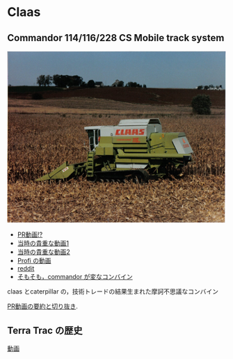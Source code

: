 # Claas 

## Commandor 114/116/228 CS Mobile track system
![](./img/claas_cs116_1989_uk.jpg)
- [PR動画!?](https://www.youtube.com/watch?v=oOO7BQskOfk)
- [当時の貴重な動画1](https://www.youtube.com/watch?v=bvHTqTpl90g)
- [当時の貴重な動画2](https://www.youtube.com/watch?v=J-DffV_MWQg)
- [Profi の動画](https://www.youtube.com/watch?v=W6my_Iv7Lok)
- [reddit ](https://www.reddit.com/r/farmingsimulator/comments/xp0tki/claas_commander_116228_cs_mts_mod_idea/)
- [そもそも，commandor が変なコンバイン](https://www.youtube.com/watch?v=O46blmJ3XRU)

claas とcaterpillar の，技術トレードの結果生まれた摩訶不思議なコンバイン

[PR動画の要約と切り抜き](./116cs.md).

## Terra Trac の歴史
[動画](https://www.youtube.com/watch?v=w7uEi3Siwt0)
